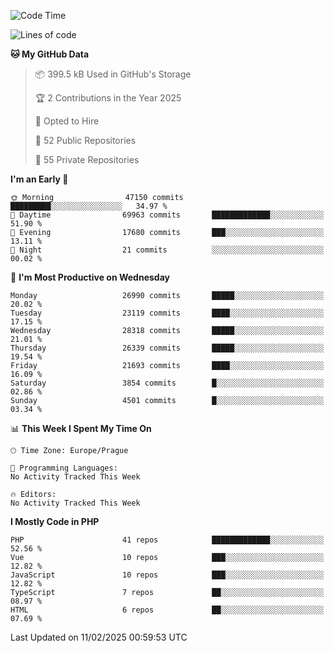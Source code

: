 <!--START_SECTION:waka-->
![Code Time](http://img.shields.io/badge/Code%20Time-1%2C584%20hrs%203%20mins-blue)

![Lines of code](https://img.shields.io/badge/From%20Hello%20World%20I%27ve%20Written-41.2%20million%20lines%20of%20code-blue)

**🐱 My GitHub Data** 

> 📦 399.5 kB Used in GitHub's Storage 
 > 
> 🏆 2 Contributions in the Year 2025
 > 
> 💼 Opted to Hire
 > 
> 📜 52 Public Repositories 
 > 
> 🔑 55 Private Repositories 
 > 
**I'm an Early 🐤** 

```text
🌞 Morning                47150 commits       █████████░░░░░░░░░░░░░░░░   34.97 % 
🌆 Daytime                69963 commits       █████████████░░░░░░░░░░░░   51.90 % 
🌃 Evening                17680 commits       ███░░░░░░░░░░░░░░░░░░░░░░   13.11 % 
🌙 Night                  21 commits          ░░░░░░░░░░░░░░░░░░░░░░░░░   00.02 % 
```
📅 **I'm Most Productive on Wednesday** 

```text
Monday                   26990 commits       █████░░░░░░░░░░░░░░░░░░░░   20.02 % 
Tuesday                  23119 commits       ████░░░░░░░░░░░░░░░░░░░░░   17.15 % 
Wednesday                28318 commits       █████░░░░░░░░░░░░░░░░░░░░   21.01 % 
Thursday                 26339 commits       █████░░░░░░░░░░░░░░░░░░░░   19.54 % 
Friday                   21693 commits       ████░░░░░░░░░░░░░░░░░░░░░   16.09 % 
Saturday                 3854 commits        █░░░░░░░░░░░░░░░░░░░░░░░░   02.86 % 
Sunday                   4501 commits        █░░░░░░░░░░░░░░░░░░░░░░░░   03.34 % 
```


📊 **This Week I Spent My Time On** 

```text
🕑︎ Time Zone: Europe/Prague

💬 Programming Languages: 
No Activity Tracked This Week

🔥 Editors: 
No Activity Tracked This Week
```

**I Mostly Code in PHP** 

```text
PHP                      41 repos            █████████████░░░░░░░░░░░░   52.56 % 
Vue                      10 repos            ███░░░░░░░░░░░░░░░░░░░░░░   12.82 % 
JavaScript               10 repos            ███░░░░░░░░░░░░░░░░░░░░░░   12.82 % 
TypeScript               7 repos             ██░░░░░░░░░░░░░░░░░░░░░░░   08.97 % 
HTML                     6 repos             ██░░░░░░░░░░░░░░░░░░░░░░░   07.69 % 
```




 Last Updated on 11/02/2025 00:59:53 UTC
<!--END_SECTION:waka-->
<!--
**AlexKratky/AlexKratky** is a ✨ _special_ ✨ repository because its `README.md` (this file) appears on your GitHub profile.

Here are some ideas to get you started:

- 🔭 I’m currently working on ...
- 🌱 I’m currently learning ...
- 👯 I’m looking to collaborate on ...
- 🤔 I’m looking for help with ...
- 💬 Ask me about ...
- 📫 How to reach me: ...
- 😄 Pronouns: ...
- ⚡ Fun fact: ...
-->
